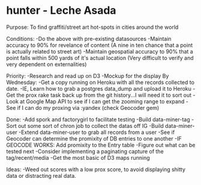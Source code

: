 hunter - Leche Asada
======

Purpose:
To find graffiti/street art hot-spots in cities around the world

Conditions:
-Do the above with pre-existing datasources
-Maintain accuracy to 90% for revelance of content (A nine in ten chance that a point is actually related to street art)
-Maintain geospatial accuracy to 90% that a point falls within 500 yards of it's actual location (Very difficult to verify and very dependent on externalities)

Priority:
-Research and read up on D3
-Mockup for the display
By Wednesday:
-Get a copy running on Heroku with all the records collected to date.
-IE, Learn how to grab a postgres data_dump and upload it to Heroku
-Get the prox rake task back up from the git history...I will need it to sort out
-Look at Google Map API to see if I can get the zooming range to expand
-See if I can do my proxing via :yandex (check Geocoder gem)

Done:
-Add spork and factorygirl to facilitate testing
-Build data-miner-tag
-Sort out some sort of chron job to collect the datas off IG
-Build data-miner-user
-Extend data-miner-user to grab all records from a user
-See if Geocoder can determine the promixity of DB entries to one another
-IF GEOCODE WORKS: Add promixity to the Entry table
-Figure out what can be tested next
-Consider implementing a paginating capture of the tag/recent/media
-Get the most basic of D3 maps running

Ideas:
-Weed out scores with a low prox score, to avoid displaying shitty data or distracting real data.
